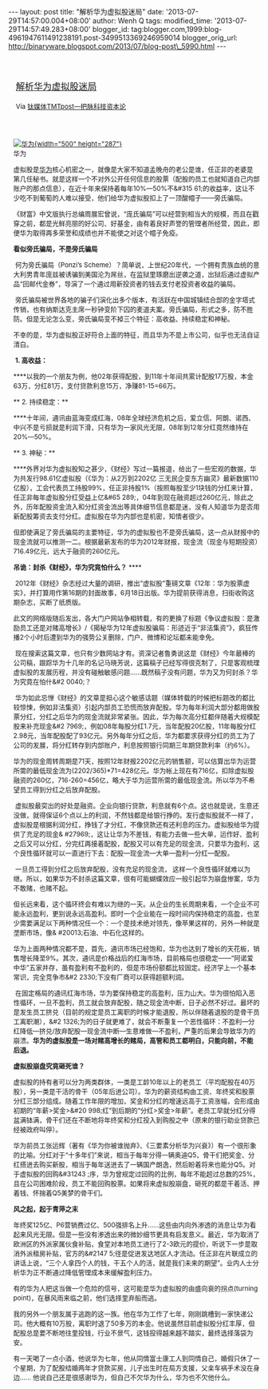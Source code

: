 --- layout: post title: "解析华为虚拟股迷局" date:
'2013-07-29T14:57:00.004+08:00' author: Wenh Q tags: modified\_time:
'2013-07-29T14:57:49.283+08:00' blogger\_id:
tag:blogger.com,1999:blog-4961947611491238191.post-3499513369246959014
blogger\_orig\_url:
http://binaryware.blogspot.com/2013/07/blog-post\_5990.html ---
<div style="margin: 10px; padding: 5px;">

<div style="font-size: 18px;">

[\
解析华为虚拟股迷局](http://www.tmtpost.com/51903.html)

</div>

<div style="font-size: 13px;">

Via [钛媒体TMTpost—把脉科技资本论](http://www.tmtpost.com/)

</div>

</div>

<div style="font-size: 13px; padding: 15px 0 10px 10px;">

<div style="width: 510px;">

[![华为](http://www.tmtpost.com/wp-content/uploads/2013/05/0936011.jpg "华为"){width="500"
height="287"}](http://www.tmtpost.com/wp-content/uploads/2013/05/0936011.jpg)\
华为

</div>

<div align="center" style="text-align: left;">

虚拟股是[华为](http://www.tmtpost.com/tag/huawei "查看 华为 中的全部文章")核心机密之一，就像是大家不知道孟晚舟的老公是谁，任正非的老婆是第几任秘书。就是这样一个不对外公开任何信息的股票（配股的员工也就知道自己内部账户的那点信息），在近十年来保持着每年10%—50%不&\#315
61;的收益率，这让不少吃不到葡萄的人难以接受，他们给华为虚拟股扣上了一顶酸帽子——旁氏骗局。

</div>

<div style="text-align: left;">

《财富》中文版执行总编周展宏曾说，“庞氏骗局”可以经营到相当大的规模，而且在戳穿之前，都是光鲜亮丽的好公司、好基金，由有着良好声誉的管理者所经营，因此，即便华为取得再多荣誉和成绩也并不能使之对这个帽子免疫。

</div>

<div style="text-align: left;">

**看似旁氏骗局，不是旁氏骗局**

</div>

<div style="text-align: left;">

 何为旁氏骗局（Ponzi’s
Scheme）？简单说，上世纪20年代，一个拥有贵族血统的意大利男青年庞兹被诱骗到美国沦为屌丝，在监狱里琢磨出逆袭之道，出狱后通过虚拟产品“回邮代金券”，导演了一个通过用新投资者的钱去支付老投资者收益的骗局。

</div>

<div style="text-align: left;">

 旁氏骗局被世界各地的骗子们演化出多个版本，有活跃在中国城镇结合部的金字塔式传销，也有纳斯达克主席一秒钟变阶下囚的麦道夫案。旁氏骗局，形式之多，防不胜防。但是无论怎么变，旁氏骗局变不掉三个特征：高收益、持续稳定和神秘。

</div>

<div style="text-align: left;">

不幸的是，华为虚拟股正好符合上面的特征，而且华为不是上市公司，似乎也无法自证清白。

</div>

<div style="text-align: left;">

 **1. 高收益：**

</div>

<div style="text-align: left;">

****以我的一个朋友为例，他02年获得配股，到11年十年间共累计配股17万股，本金63万，分红81万，支付贷款利息15万，净赚81-15=66万。

</div>

<div style="text-align: left;">

** 2. 持续稳定：**

</div>

<div style="text-align: left;">

****十年间，通讯由蓝海变成红海，08年全球经济危机之后，爱立信、阿朗、诺西、中兴不是亏损就是利润下滑，只有华为一家风光无限，08年到12年分红竟然维持在20%—50%。

</div>

<div style="text-align: left;">

** 3. 神秘：**

</div>

<div style="text-align: left;">

****外界对华为虚拟股知之甚少，《财经》写过一篇报道，给出了一些宏观的数据，华为共发行98.61亿虚拟股（《华为：从2万到2202亿
三无民企变东方幽灵》最新数据110亿股），工会代表员工持股99%，任正非持股1%（按照每股至少1块钱的分红来计算，任正非每年虚拟股分红受益上亿&\#65
289;，04年到现在融资超过260亿元，除此之外，历年配股资金流入和分红资金流出等具体细节信息都是迷，没有人知道华为是否用新配股筹资去支付分红。虚拟股在华为内部也是机密，知情者很少。

</div>

<div style="text-align: left;">

但即使满足了旁氏骗局的主要特征，华为的虚拟股也不是旁氏骗局，这一点从财报中的现金流就可以推测一二。根据最新发布的华为2012年财报，现金流（现金与短期投资）716.49亿元，远大于融资的260亿元。

</div>

<div style="text-align: left;">

**吊诡：封杀《财经》，华为究竟怕什么？** ****

</div>

<div style="text-align: left;">

 2012年《财经》杂志经过大量的调研，推出“虚拟股”重磅文章《12年：华为股票虚实》，并打算用作第16期的封面故事，6月18日出版。华为提前获得消息，扫街收购这期杂志，买断了纸质版。

</div>

<div style="text-align: left;">

此文的网络版随后发出，各大门户网站争相转载，有的更换了标题《争议虚拟股：是激励员工还是对赌高增长》/《揭秘华为12年虚拟股骗局：形迹近于“非法集资”》，疯狂传播2个小时后遭到华为的强势公关删除，门户、微博和论坛都未能幸免。

</div>

<div style="text-align: left;">

 现在搜索这篇文章，也只有少数网站才有。资深记者鲁勇说这是《财经》今年最棒的公司稿，跟踪华为十几年的名记马晓芳说，这篇稿子已经写得很克制了，只是客观梳理虚拟股的发展历程，并没有碰触敏感问题……既然稿子没有问题，华为又为何封杀？华为究竟在怕什&\#2
0040;？

</div>

<div style="text-align: left;">

 华为如此忌惮《财经》的文章是担心这个敏感话题（媒体转载的时候把标题改的都比较惊悚，例如非法集资）引起内部员工恐慌而放弃配股。华为每年利润大部分都用做股票分红，分红之后华为的现金流就非常紧张。因此，华为每次高分红都伴随着大规模配股来补充现金&\#2
7969;，例如08年每股分红1.7元，当年配股20亿股，11年每股分红2.98元，当年配股配了93亿元。另外每年分红之后，华为都要求获得分红的员工为了公司的发展，将分红转存到内部账户，利息按照银行同期三年期贷款利率（约6%）。

</div>

<div style="text-align: left;">

华为的现金周转周期是71天，按照12年财报2202亿元的销售额，可以估算出华为运营所需的最低现金流为(2202/365)\*71=428亿元。华为帐上现在有716亿，扣除虚拟股融资的260亿，716-260=456亿，略大于华为运营所需的最低现金流。所以华为不希望员工得到分红之后放弃配股。

</div>

<div style="text-align: left;">

 虚拟股最突出的好处是融资。企业向银行贷款，利息就有6个点。这也就是说，生意还没做，就得保证6个点以上的利润，不然钱都是给银行挣的。发行虚拟股就不一样了，虚拟股是根据利润分红，挣钱了才分红，不像贷款还有还利息的压力。虚拟股给华为提供了充足的现金&
\#27969;，这让让华为不差钱，有能力去做一些大单，运作好、盈利之后又可以分红，分完红再接着配股，配股又可以有充足的现金流，只要华为盈利，这个良性循环就可以一直进行下去：配股—现金流—大单—盈利—分红—配股。

</div>

<div style="text-align: left;">

 一旦员工得到分红之后放弃配股，没有充足的现金流，
这样一个良性循环就难以为继。所以，如果华为不封杀这篇文章，很有可能蝴蝶效应一般引起华为崩盘惨案，华为不敢赌，也赌不起。

</div>

<div style="text-align: left;">

但长远来看，这个循环终会有难以为继的一天。从企业的生长周期来看，一个企业不可能永远盈利，更别说永远高盈利。即时一个企业能在一段时间内保持稳定的高盈，也至少需要满足以下两种情况任一个：一个是技术绝对领先，像苹果这样的，另外一种就是垄断市场，像&
\#20013;石油、中石化这样的。

</div>

<div style="text-align: left;">

华为上面两种情况都不是，首先，通讯市场已经饱和，华为也达到了增长的天花板，销售增长降至9%。其次，通讯是价格战后的红海市场，目前格局也很稳定——“阿诺爱中华”五家并存，虽有盈利有不盈利的，但是市场份额都比较固定。经济学上一个基本常识，完全竞争市&\#2
2330;下没有厂商可以获得超额利润。

</div>

<div style="text-align: left;">

 在固定格局的通讯红海市场，华为要保持稳定的高盈利，压力山大。华为很怕陷入恶性循环，一旦不盈利，员工就会放弃配股，随之现金流中断，日子必然不好过。最坏的是发生员工挤兑（目前的规定是员工离职的时候才能退股，所以伴随着退股的是骨干员工离职潮），&\#2
1326;为的日子就更难了，就会不断重复一个恶性循环：不盈利—分红降低—挤兑/放弃配股—现金流中断—生意难做—不盈利，严重的后果会导致华为的崩溃。**华为的虚拟股是一场对赌高增长的赌局，高管和员工都明白，只能向前，不能后退。**

</div>

<div style="text-align: left;">

**虚拟股崩盘究竟砸死谁？**

</div>

<div style="text-align: left;">

虚拟股的持有者可以分为两类群体，一类是工龄10年以上的老员工（平均配股在40万股），另一类是干活的骨干（05年后进公司）。华为的薪资结构由工资、年终奖和股票分红三部分组成。随着工作年限的增加，奖金和分红的增速远高于工资涨幅，会形成由初期的“年薪&gt;奖金&gt;&\#20
998;红”到后期的“分红&gt;奖金&gt;年薪”。老员工早就分红分得盆满钵满，骨干们还在不断地将年终奖和分红投入到购股之中（原来的银行助业贷款已经被政府叫停）。

</div>

<div style="text-align: left;">

华为前员工张运辉（著有《华为你被谁抛弃》、《三要素分析华为兴衰》）有一个很形象的比喻。分红对于“十多年们”来说，相当于每年分得一辆奥迪Q5，骨干们把奖金、分红搭进去购买新股，相当于每年送进去了一辆国产朗逸，然后盼着将来也能分Q5。对于虚拟股的回购&\#31243
;序，华为曾规定过回购的比例，每年不能超过总数的25%，且在公司困难阶段，员工不能回购股票。如果将来虚拟股崩盘，砸死的都是干着活、押着钱、怀揣着Q5美梦的骨干们。

</div>

<div style="text-align: left;">

**风之起，起于青萍之末**

</div>

<div style="text-align: left;">

年终奖125亿、P6营销费过亿、500强排名上升……这些由内向外渗透的消息让华为看起来风光无限。但是一些没有渗透出来的微妙细节更具有启发意义。最近，华为取消了欧洲区的外派家属伙食补贴，食堂对本地员工进行了2-3欧元的提价，听说下一步是取消外派租房补贴，官方的&\#2147
5;径是促进发达地区人才流动。任正非在片联成立的讲话上说，“三个人拿四个人的钱，干五个人的活，就是我们未来的期望”。业内人士分析华为正不断通过降低管理成本来缓解盈利压力。

</div>

<div style="text-align: left;">

有的华为人把这当做一个危险的信号，这可能是华为虚拟股的由盛向衰的拐点(turning
point)，在暴风雨来临之前，他们选择里弃船而逃。

</div>

<div style="text-align: left;">

我的另外一个朋友属于逃跑的这一族。他在华为工作了七年，刚刚跳槽到一家快递公司。他大概有10万股，离职时退了50多万的本金。他说虽然目前虚拟股分红丰厚，但配股总是要不断地往里投钱，行业不景气，这钱投得越来越不踏实，最终选择落袋为安。

</div>

<div style="text-align: left;">

有一天喝了一点小酒，他说华为七年，他从同情富士康工人到同情自己，婚假只休了一个星期，为了配股结婚两年才贷款买房，儿子出生时在局方支援，父亲车祸手术没在身边……
他说自己还是很感谢华为，但自己不欠华为什么，华为也不欠他什么。

</div>

</div>
